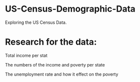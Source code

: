 # US-Census-Demographic-Data
 Exploring the US Census Data.


# Research for the data:

Total income per stat

The numbers of the income and poverty per state

The unemployment rate and how it effect on the poverty


